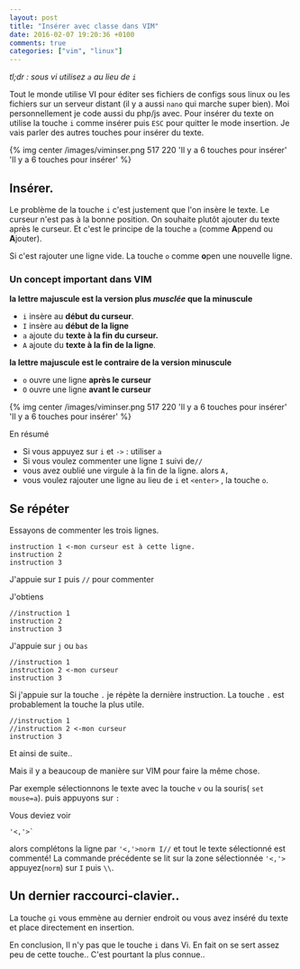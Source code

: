 ```yaml
---
layout: post
title: "Insérer avec classe dans VIM"
date: 2016-02-07 19:20:36 +0100
comments: true
categories: ["vim", "linux"] 
---
```


*tl;dr : sous vi utilisez `a` au lieu de `i`*


Tout le monde utilise VI pour éditer ses fichiers de configs sous linux ou les fichiers sur un serveur distant (il y a aussi `nano` qui marche super bien). Moi personnellement je code aussi du php/js avec. Pour insérer du texte on utilise la touche `i` comme insérer puis `ESC` pour quitter le mode insertion. Je vais parler des autres touches pour insérer du texte.

{% img center /images/viminser.png 517 220 'Il y a 6 touches pour insérer' 'Il y a 6 touches pour insérer' %}

<!--more-->


## Insérer.

Le problème de la touche `i` c'est justement que l'on insère le texte. Le curseur n'est pas à la bonne position. On souhaite plutôt ajouter du texte après le curseur. Et c'est le principe de la touche `a` (comme **A**ppend ou **A**jouter).

Si c'est rajouter une ligne vide. La touche `o` comme **o**pen une nouvelle ligne.


### Un concept important dans VIM
**la lettre majuscule est la version plus _musclée_ que la minuscule**

 * `i` insère au **début du curseur**.
 * `I` insère au **début de la ligne**
 * `a` ajoute du **texte à la fin du curseur.**
 * `A` ajoute du **texte à la fin de la ligne**.

**la lettre majuscule est le contraire de la version minuscule**

 * `o` ouvre une ligne **après le curseur**
 * `O` ouvre une ligne **avant le curseur**


{% img center /images/viminser.png 517 220 'Il y a 6 touches pour insérer' 'Il y a 6 touches pour insérer' %}

En résumé 

 * Si vous appuyez sur `i` et `->` : utiliser `a`
 * Si vous voulez commenter une ligne `I` suivi de`//`
 * vous avez oublié une virgule à la fin de la ligne. alors `A,`
 * vous voulez rajouter une ligne au lieu de `i` et `<enter>` , la touche `o`. 

## Se répéter

Essayons de commenter les trois lignes.

```
instruction 1 <-mon curseur est à cette ligne.
instruction 2
instruction 3
```

J'appuie sur `I` puis `//` pour commenter

J'obtiens
```
//instruction 1
instruction 2
instruction 3
```

J'appuie sur `j` ou `bas`

```
//instruction 1
instruction 2 <-mon curseur
instruction 3
```

Si j'appuie sur la touche `.` je répète la dernière instruction. La touche `.` est probablement la touche la plus utile.

```
//instruction 1
//instruction 2 <-mon curseur
instruction 3
```

Et ainsi de suite..

Mais il y a beaucoup de manière sur VIM pour faire la même chose.

Par exemple sélectionnons le texte avec la touche `v` ou la souris( `set mouse=a`). puis appuyons sur `:`

Vous deviez voir 
```
'<,'>`
```
alors complétons la ligne par `'<,'>norm I//` et tout le texte sélectionné est commenté!
La commande précédente se lit sur la zone sélectionnée `'<,'>`  appuyez(`norm`)  sur `I` puis `\\`.

## Un dernier raccourci-clavier..

La touche `gi` vous emmène au dernier endroit ou vous avez inséré du texte et place directement en insertion.

En conclusion, Il n'y pas que le touche `i` dans Vi. En fait on se sert assez peu de cette touche.. C'est pourtant la plus connue..
